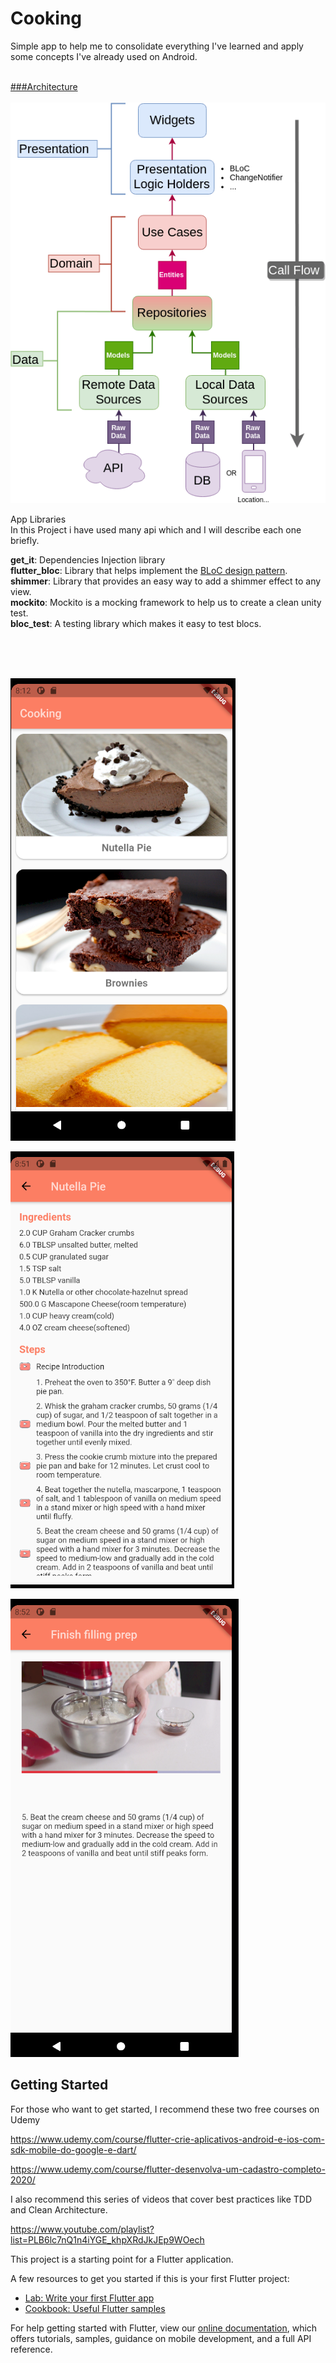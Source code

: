 # Cooking

Simple app to help me to consolidate everything I've learned and apply some concepts I've already used on Android. 
<br/>
<br/>


[###Architecture](https://github.com/ResoCoder/flutter-tdd-clean-architecture-course)
<br/>
<br/>
![Screenshot](architecture-proposal.png) 


App Libraries 
<br/>
In this Project i have used many api which and I will describe each one briefly.

**get_it**: Dependencies Injection library  
**flutter_bloc**: Library that helps implement the [BLoC design pattern](https://www.didierboelens.com/2018/08/reactive-programming-streams-bloc/).  
**shimmer**: Library that provides an easy way to add a shimmer effect to any view.  
**mockito**: Mockito is a mocking framework to help us to create a clean unity test.  
**bloc_test**: A testing library which makes it easy to test blocs.  
  
<br/>
<br/>
<br/>

![Screenshot](home.png) 

![Screenshot](recipe.png) 

![Screenshot](recipe_video.png)


## Getting Started


For those who want to get started, I recommend these two free courses on Udemy 

https://www.udemy.com/course/flutter-crie-aplicativos-android-e-ios-com-sdk-mobile-do-google-e-dart/

https://www.udemy.com/course/flutter-desenvolva-um-cadastro-completo-2020/


I also recommend this series of videos that cover best practices like TDD and Clean Architecture.

https://www.youtube.com/playlist?list=PLB6lc7nQ1n4iYGE_khpXRdJkJEp9WOech



This project is a starting point for a Flutter application.

A few resources to get you started if this is your first Flutter project:

- [Lab: Write your first Flutter app](https://flutter.dev/docs/get-started/codelab)
- [Cookbook: Useful Flutter samples](https://flutter.dev/docs/cookbook)

For help getting started with Flutter, view our
[online documentation](https://flutter.dev/docs), which offers tutorials,
samples, guidance on mobile development, and a full API reference.
